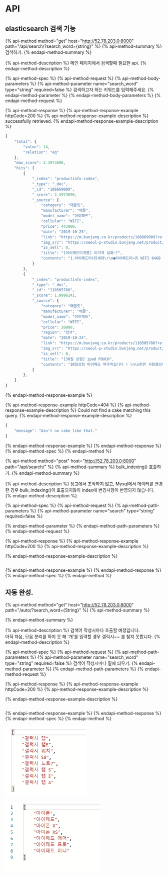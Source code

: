 # API

## elasticsearch 검색 기능

{% api-method method="get" host="http://52.78.203.0:8000" path="/api/search/?search\_word={string}" %}
{% api-method-summary %}
검색하기.
{% endapi-method-summary %}

{% api-method-description %}
메인 페이지에서 검색할때 필요한 api.
{% endapi-method-description %}

{% api-method-spec %}
{% api-method-request %}
{% api-method-body-parameters %}
{% api-method-parameter name="search\_word" type="string" required=false %}
검색하고자 하는 키워드를 입력해주세요.
{% endapi-method-parameter %}
{% endapi-method-body-parameters %}
{% endapi-method-request %}

{% api-method-response %}
{% api-method-response-example httpCode=200 %}
{% api-method-response-example-description %}
successfully retrieved.
{% endapi-method-response-example-description %}

```javascript
{
    "total": {
        "value": 14,
        "relation": "eq"
    },
    "max_score": 2.3973696,
    "hits": [
        {
            "_index": "productinfo-index",
            "_type": "_doc",
            "_id": "108669009",
            "_score": 2.3973696,
            "_source": {
                "category": "태블릿",
                "manufacturer": "애플",
                "model_name": "아이패드",
                "cellular": "WIFI",
                "price": 443000,
                "date": "2019-10-25",
                "link": "https://m.bunjang.co.kr/products/108669009?ref=검색결과&q=아이패드",
                "img_src": "https://seoul-p-studio.bunjang.net/product/108669009_1_1571934294_w292.jpg",
                "is_sell": 0,
                "title": "[아이패드미개봉] 이가격 실화~?",
                "contents": "1.아이패드미니5세대\r\n●아이패드미니5 WIFI 64GB 👉450000원\r\n●아이패드미니5 WIFI 256GB 👉630000원\r\n●아이패드미니5 [셀룰러] 64GB 👉600000원 \r\n●아이패드미니5 [셀룰러] 256GB 👉780000원\r\n\r\n2.아이패드에어3 \r\n●아이패드에어3 WIFI 64GB👉560000원\r\n●아이패드에어3 WIFI 64GB 👉725000원\r\n●아이패드에어3 [셀룰러] 64GB 👉710000원\r\n●아이패드에어3 [셀룰러] 256GB 👉860000원\r\n\r\n3.아이패드프로3세대 11형\r\n●아이패드프로3 11 WIFI 64GB👉862000원\r\n●아이패드프로3 11 WIFI 256GB👉1050000원\r\n●아이패드프로3 11 WIFI 512GB👉1280000원\r\n●아이패드프로3 11[셀룰러]64GB👉1060000원\r\n●아이패드프로3 11[셀룰러]256GB👉1250000원\r\n●아이패드프로3 11[셀룰러] 512GB 👉1520000원\r\n\r\n4.아이패드프로3 12.9형 \r\n●아이패드프로3 12.9 WIFI 64GB 👉1100000원\r\n●아이패드프로3 12.9 WIFI 256GB👉1270000원\r\n●아이패드프로3 12.9 WIFI 512GB👉1580000원\r\n●아이패드프로3 12.9 [셀룰러] 64GB👉1270000원\r\n●아이패드프로3 12.9 [셀룰러] 256GB👉1450000원\r\n●아이패드프로3 12.9 [셀룰러] 512GB👉 재고없음\r\n\r\n✔️단가는 상시 변동 됩니다.\r\n✔️추가품으로 애플펜슬 구매 가능합니다.\r\n1세대: 107000원, 2세대 140000원\r\n✔️모두 미개봉 애플코리아 정품입니다.\r\n✔️가품일시 500%환불 해드립니다.\r\n✔️상세스펙은 카페 아이패드메뉴에서 확인해주세요\r\nhttp://cafe.naver.com/sosimple90\r\n✔️에눌,교신 문의X\r\n✔️셀룰러 모델은 자급제 공기계입니다.\r\n✔️문의 010-6313-9634"
            }
        },
        {
            "_index": "productinfo-index",
            "_type": "_doc",
            "_id": "110505788",
            "_score": 1.9996241,
            "_source": {
                "category": "태블릿",
                "manufacturer": "애플",
                "model_name": "아이패드",
                "cellular": "WIFI",
                "price": 20000,
                "region": "전국",
                "date": "2019-10-24",
                "link": "https://m.bunjang.co.kr/products/110505788?ref=검색결과&q=아이패드",
                "img_src": "https://seoul-p-studio.bunjang.net/product/110505788_1_1571895462_w292.jpg",
                "is_sell": 0,
                "title": "[30일 상점] ipad POUCH",
                "contents": "30일상점 아이패드 파우치입니다 ! \n\n한번 사용했으며 아이패드 프로 들고다니며 사용했을때 \n\n펜슬까지 넉넉하게 들어갔었습니다\n\n다른파우치들과는 다르게 안감이 부들부들하여 \n\n특유의 본드냄새도 나지 않고 \n\n소중한 아이패드를 귀엽게 보호 하실수있어요 ! \n\n택배비 3000 원 추가해주세요😊\n\n마지막 사진이 실제 사진입니다!"
            }
        },
    ]
}
```
{% endapi-method-response-example %}

{% api-method-response-example httpCode=404 %}
{% api-method-response-example-description %}
Could not find a cake matching this query.
{% endapi-method-response-example-description %}

```javascript
{
    "message": "Ain't no cake like that."
}
```
{% endapi-method-response-example %}
{% endapi-method-response %}
{% endapi-method-spec %}
{% endapi-method %}

{% api-method method="post" host="http://52.78.203.0:8000" path="/api/search/" %}
{% api-method-summary %}
bulk\_indexing\(\) 호출하기.
{% endapi-method-summary %}

{% api-method-description %}
장고에서 조작하지 않고, Mysql에서 데이터를 변경한 경우 bulk\_indexing\(\)이 호출되지않아 index에 변경사항이 반영되지 않습니다.  
{% endapi-method-description %}

{% api-method-spec %}
{% api-method-request %}
{% api-method-path-parameters %}
{% api-method-parameter name="search" type="string" required=false %}

{% endapi-method-parameter %}
{% endapi-method-path-parameters %}
{% endapi-method-request %}

{% api-method-response %}
{% api-method-response-example httpCode=200 %}
{% api-method-response-example-description %}

{% endapi-method-response-example-description %}

```

```
{% endapi-method-response-example %}
{% endapi-method-response %}
{% endapi-method-spec %}
{% endapi-method %}

## 자동 완성.

{% api-method method="get" host="http://52.78.203.0:8000" path="/auto/?search\_word={String}" %}
{% api-method-summary %}

{% endapi-method-summary %}

{% api-method-description %}
검색어 작성시마다 호출할 예정입니다.  
아직 자음, 모음 분리를 하지 못 해 '개'를 입력할 경우 갤럭시~~ 를 찾지 못합니다.
{% endapi-method-description %}

{% api-method-spec %}
{% api-method-request %}
{% api-method-path-parameters %}
{% api-method-parameter name="search\_word" type="string" required=false %}
검색어 작성시마다 밑에 띄우기.
{% endapi-method-parameter %}
{% endapi-method-path-parameters %}
{% endapi-method-request %}

{% api-method-response %}
{% api-method-response-example httpCode=200 %}
{% api-method-response-example-description %}

{% endapi-method-response-example-description %}

```

```
{% endapi-method-response-example %}
{% endapi-method-response %}
{% endapi-method-spec %}
{% endapi-method %}

![?search\_word=&#xAC24;](../.gitbook/assets/image%20%2863%29.png)

![?search\_word=&#xC544;](../.gitbook/assets/image%20%286%29.png)

